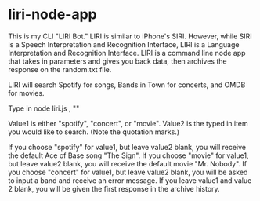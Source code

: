 # liri-node-app

This is my CLI "LIRI Bot." LIRI is similar to iPhone's SIRI. However, while SIRI is a Speech Interpretation and Recognition Interface, LIRI is a Language Interpretation and Recognition Interface. LIRI is a command line node app that takes in parameters and gives you back data, then archives the response on the random.txt file.

LIRI will search Spotify for songs, Bands in Town for concerts, and OMDB for movies.

Type in 
    node liri.js <value1>, "<value2>" 
    
Value1 is either "spotify", "concert", or "movie". 
Value2 is the typed in item you would like to search. (Note the quotation marks.)

If you choose "spotify" for value1, but leave value2 blank, you will receive the default Ace of Base song "The Sign".
If you choose "movie" for value1, but leave value2 blank, you will receive the default movie "Mr. Nobody".
If you choose "concert" for value1, but leave value2 blank, you will be asked to input a band and receive an error message.
If you leave value1 and value 2 blank, you will be given the first response in the archive history.

